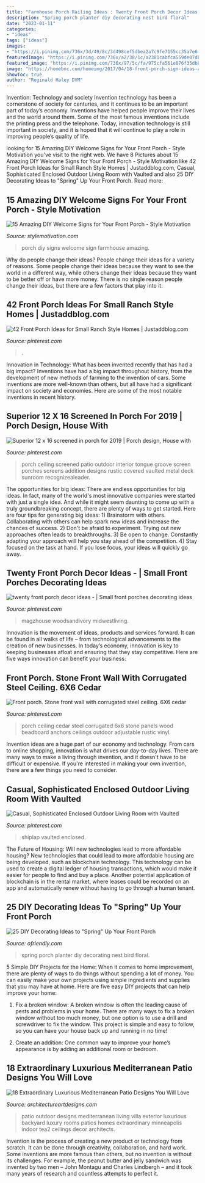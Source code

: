 ```yaml
---
title: "Farmhouse Porch Railing Ideas : Twenty Front Porch Decor Ideas -"
description: "Spring porch planter diy decorating nest bird floral"
date: "2023-01-11"
categories:
- "ideas"
tags: ["ideas"]
images:
- "https://i.pinimg.com/736x/3d/49/8c/3d498cef5dbea2a7c9fe7155cc35a7e6.jpg"
featuredImage: "https://i.pinimg.com/736x/a2/38/1c/a2381cabfca559de07dbfb309cf56dcd.jpg"
featured_image: "https://i.pinimg.com/736x/97/5c/fa/975cfa561e076f35db8617453a876903.jpg"
image: "https://homebnc.com/homeimg/2017/04/18-front-porch-sign-ideas-and-DIY-projects-homebnc.jpg"
ShowToc: true
author: "Reginald Haley DVM"
---
```



Invention: Technology and society
Invention technology has been a cornerstone of society for centuries, and it continues to be an important part of today’s economy. Inventions have helped people improve their lives and the world around them. Some of the most famous inventions include the printing press and the telephone. Today, innovation technology is still important in society, and it is hoped that it will continue to play a role in improving people’s quality of life.

	

		
looking for 15 Amazing DIY Welcome Signs for Your Front Porch - Style Motivation you've visit to the right web. We have 8 Pictures about 15 Amazing DIY Welcome Signs for Your Front Porch - Style Motivation like 42 Front Porch Ideas for Small Ranch Style Homes | Justaddblog.com, Casual, Sophisticated Enclosed Outdoor Living Room with Vaulted and also 25 DIY Decorating Ideas to &quot;Spring&quot; Up Your Front Porch. Read more:
		
    
## 15 Amazing DIY Welcome Signs For Your Front Porch - Style Motivation

<img loading=lazy src="https://homebnc.com/homeimg/2017/04/18-front-porch-sign-ideas-and-DIY-projects-homebnc.jpg" onerror="this.onerror=null;this.src='https://tse2.mm.bing.net/th?id=OIP._QsTaDCEe5d9wvD-6hj1XAHaJ3&amp;pid=15.1';" alt="15 Amazing DIY Welcome Signs for Your Front Porch - Style Motivation">

_Source: stylemotivation.com_

>porch diy signs welcome sign farmhouse amazing. 

	

Why do people change their ideas?
People change their ideas for a variety of reasons. Some people change their ideas because they want to see the world in a different way, while others change their ideas because they want to be better off or have more money. There is no single reason people change their ideas, but there are a few factors that play into it.

    
## 42 Front Porch Ideas For Small Ranch Style Homes | Justaddblog.com

<img loading=lazy src="https://i.pinimg.com/736x/a2/38/1c/a2381cabfca559de07dbfb309cf56dcd.jpg" onerror="this.onerror=null;this.src='https://tse4.mm.bing.net/th?id=OIP.FDDyr2z5yhB1yPHk5EKBVgHaLJ&amp;pid=15.1';" alt="42 Front Porch Ideas for Small Ranch Style Homes | Justaddblog.com">

_Source: pinterest.com_

>. 

	

Innovation in Technology: What has been invented recently that has had a big impact?
Inventions have had a big impact throughout history, from the development of new methods of farming to the invention of cars. Some inventions are more well-known than others, but all have had a significant impact on society and economies. Here are some of the most notable inventions in recent history.

    
## Superior 12 X 16 Screened In Porch For 2019 | Porch Design, House With

<img loading=lazy src="https://i.pinimg.com/736x/3d/49/8c/3d498cef5dbea2a7c9fe7155cc35a7e6.jpg" onerror="this.onerror=null;this.src='https://tse4.mm.bing.net/th?id=OIP.trkKhBr8gMxa1dis5Bri0gHaFj&amp;pid=15.1';" alt="Superior 12 x 16 screened in porch for 2019 | Porch design, House with">

_Source: pinterest.com_

>porch ceiling screened patio outdoor interior tongue groove screen porches screens addition designs rustic covered vaulted metal deck sunroom recognizealeader. 

	

The opportunities for big ideas:
There are endless opportunities for big ideas. In fact, many of the world's most innovative companies were started with just a single idea. And while it might seem daunting to come up with a truly groundbreaking concept, there are plenty of ways to get started. Here are four tips for generating big ideas: 1) Brainstorm with others. Collaborating with others can help spark new ideas and increase the chances of success. 2) Don't be afraid to experiment. Trying out new approaches often leads to breakthroughs. 3) Be open to change. Constantly adapting your approach will help you stay ahead of the competition. 4) Stay focused on the task at hand. If you lose focus, your ideas will quickly go away.

    
## Twenty Front Porch Decor Ideas - | Small Front Porches Decorating Ideas

<img loading=lazy src="https://i.pinimg.com/736x/97/5c/fa/975cfa561e076f35db8617453a876903.jpg" onerror="this.onerror=null;this.src='https://tse3.mm.bing.net/th?id=OIP.08DLmTfc3iJRPutAPhO8LwHaJ3&amp;pid=15.1';" alt="twenty front porch decor ideas - | Small front porches decorating ideas">

_Source: pinterest.com_

>magzhouse woodsandivory midwestliving. 

	

Innovation is the movement of ideas, products and services forward. It can be found in all walks of life – from technological advancements to the creation of new businesses. In today’s economy, innovation is key to keeping businesses afloat and ensuring that they stay competitive. Here are five ways innovation can benefit your business: 

    
## Front Porch. Stone Front Wall With Corrugated Steel Ceiling. 6X6 Cedar

<img loading=lazy src="https://i.pinimg.com/736x/ce/42/c5/ce42c52f89e5fb23046c995e3b9ea393--cedar-posts-anchors.jpg" onerror="this.onerror=null;this.src='https://tse3.mm.bing.net/th?id=OIP.TlBYM9xvYrsh8BzRggM3eQHaLH&amp;pid=15.1';" alt="Front porch. Stone front wall with corrugated steel ceiling. 6X6 cedar">

_Source: pinterest.com_

>porch ceiling cedar steel corrugated 6x6 stone panels wood beadboard anchors ceilings outdoor adjustable rustic vinyl. 

	

Invention ideas are a huge part of our economy and technology. From cars to online shopping, innovation is what drives our day-to-day lives. There are many ways to make a living through invention, and it doesn't have to be difficult or expensive. If you're interested in making your own invention, there are a few things you need to consider.

    
## Casual, Sophisticated Enclosed Outdoor Living Room With Vaulted

<img loading=lazy src="https://i.pinimg.com/736x/0c/45/ce/0c45cee244ee84f9b231a7ac22a5f45f.jpg" onerror="this.onerror=null;this.src='https://tse1.mm.bing.net/th?id=OIP.YlS-AL4FtCTASV2Er8wZZgHaLH&amp;pid=15.1';" alt="Casual, Sophisticated Enclosed Outdoor Living Room with Vaulted">

_Source: pinterest.com_

>shiplap vaulted enclosed. 

	

The Future of Housing: Will new technologies lead to more affordable housing?
New technologies that could lead to more affordable housing are being developed, such as blockchain technology. This technology can be used to create a digital ledger of housing transactions, which would make it easier for people to find and buy a place. Another potential application of blockchain is in the rental market, where leases could be recorded on an app and automatically renew without having to go through a human tenant.

    
## 25 DIY Decorating Ideas To &quot;Spring&quot; Up Your Front Porch

<img loading=lazy src="http://ofriendly.com/wp-content/uploads/2017/02/spring-porch/17-spring-up-your-porch.jpg" onerror="this.onerror=null;this.src='https://tse3.mm.bing.net/th?id=OIP.eYXb85a300l4wA04_7vOnwHaLI&amp;pid=15.1';" alt="25 DIY Decorating Ideas to &quot;Spring&quot; Up Your Front Porch">

_Source: ofriendly.com_

>spring porch planter diy decorating nest bird floral. 

	

5 Simple DIY Projects for the Home:
When it comes to home improvement, there are plenty of ways to do things without spending a lot of money. You can easily make your own projects using simple ingredients and supplies that you may have at home. Here are five easy DIY projects that can help improve your home: 
1. Fix a broken window: A broken window is often the leading cause of pests and problems in your home. There are many ways to fix a broken window without too much money, but one option is to use a drill and screwdriver to fix the window. This project is simple and easy to follow, so you can have your house back up and running in no time!

2. Create an addition: One common way to improve your home’s appearance is by adding an additional room or bedroom.

    
## 18 Extraordinary Luxurious Mediterranean Patio Designs You Will Love

<img loading=lazy src="https://www.architectureartdesigns.com/wp-content/uploads/2015/03/18-Extraordinary-Luxurious-Mediterranean-Patio-Designs-You-Will-Love-13-630x956.jpg" onerror="this.onerror=null;this.src='https://tse1.mm.bing.net/th?id=OIP.WVrwV5Y6cF_mJPdC3b-PpQHaLP&amp;pid=15.1';" alt="18 Extraordinary Luxurious Mediterranean Patio Designs You Will Love">

_Source: architectureartdesigns.com_

>patio outdoor designs mediterranean living villa exterior luxurious backyard luxury rooms patios homes extraordinary minneapolis indoor tea2 ceilings decor architects. 

	

Invention is the process of creating a new product or technology from scratch. It can be done through creativity, collaboration, and hard work. Some inventions are more famous than others, but no invention is without its challenges. For example, the peanut butter and jelly sandwich was invented by two men – John Montagu and Charles Lindbergh – and it took many years of research and countless attempts to perfect it.


